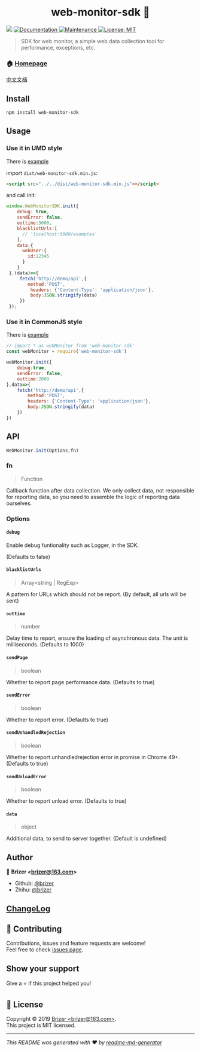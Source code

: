 <h1 align="center">web-monitor-sdk 👋</h1>
<p>
  <img src="https://img.shields.io/badge/version-1.0.0-blue.svg?cacheSeconds=2592000" />
  <a href="https://github.com/brizer/web-monitor-sdk#readme">
    <img alt="Documentation" src="https://img.shields.io/badge/documentation-yes-brightgreen.svg" target="_blank" />
  </a>
  <a href="https://github.com/brizer/web-monitor-sdk/graphs/commit-activity">
    <img alt="Maintenance" src="https://img.shields.io/badge/Maintained%3F-yes-green.svg" target="_blank" />
  </a>
  <a href="https://github.com/brizer/web-monitor-sdk/blob/master/LICENSE">
    <img alt="License: MIT" src="https://img.shields.io/badge/License-MIT-yellow.svg" target="_blank" />
  </a>
</p>

> SDK for web monitor, a simple web data collection tool for performance, exceptions, etc.

### 🏠 [Homepage](https://github.com/brizer/web-monitor-sdk#readme)

[中文文档](./readme_zh.md)

## Install

```sh
npm install web-monitor-sdk
```

## Usage

### Use it in UMD style

There is [example](./examples/browser/index.html)

import `dist/web-monitor-sdk.min.js`:
``` html
<script src="../../dist/web-monitor-sdk.min.js"></script>
```
and call init:
``` js
window.WebMonitorSDK.init({ 
    debug: true,
    sendError: false,
    outtime:3000,
    blacklistUrls:[
      // 'localhost:8080/examples'
    ],
    data:{
      webUser:{
        id:12345
      }
    }
 },(data)=>{
     fetch('http://demo/api',{
        method:'POST',
         headers: {'Content-Type': 'application/json'},
         body:JSON.stringify(data)
     })
 });
```

### Use it in CommonJS style

There is [example](./examples/common/index.js)

``` js
// import * as webMonitor from 'web-monitor-sdk'
const webMonitor = require('web-monitor-sdk')

webMonitor.init({
    debug:true,
    sendError: false,
    outtime:2000
},data=>{
    fetch('http://demo/api',{
        method:'POST',
        headers: {'Content-Type': 'application/json'},
        body:JSON.stringify(data)  
    })
})
```

## API

``` js
WebMonitor.init(Options,fn)
```

### fn
> Function

Callback function after data collection. We only collect data, not responsible for reporting data, so you need to assemble the logic of reporting data ourselves.


### Options

#### `debug` 

Enable debug funtionality such as Logger, in the SDK.
 
(Defaults to false)

#### `blacklistUrls`
> Array<string | RegExp>

A pattern for URLs which should not be report. 
(By default, all urls will be sent)

#### `outtime`
> number

Delay time to report, ensure the loading of asynchronous data.
The unit is milliseconds.
(Defaults to 1000)

#### `sendPage`
> boolean

Whether to report page performance data.
(Defaults to true)

#### `sendError`
> boolean

Whether to report error.
(Defaults to true)

#### `sendUnhandledRejection`
> boolean

Whether to report unhandledrejection error in promise in Chrome 49+.
(Defaults to true)

#### `sendUnloadError`
> boolean 

Whether to report unload error.
(Defaults to true)

#### `data`
> object

Additional data, to send to server together.
(Default is undefined)

## Author

👤 **Brizer &lt;brizer@163.com&gt;**

* Github: [@brizer](https://github.com/brizer)
* Zhihu: [@brizer](https://www.zhihu.com/people/liu-fang-88-94/activities)

## [ChangeLog](./CHANGELOG.md)


## 🤝 Contributing

Contributions, issues and feature requests are welcome!<br />Feel free to check [issues page](https://github.com/brizer/web-monitor-sdk/issues).

## Show your support

Give a ⭐️ if this project helped you!

## 📝 License

Copyright © 2019 [Brizer &lt;brizer@163.com&gt;](https://github.com/brizer).<br />
This project is MIT licensed.

***
_This README was generated with ❤️ by [readme-md-generator](https://github.com/kefranabg/readme-md-generator)_